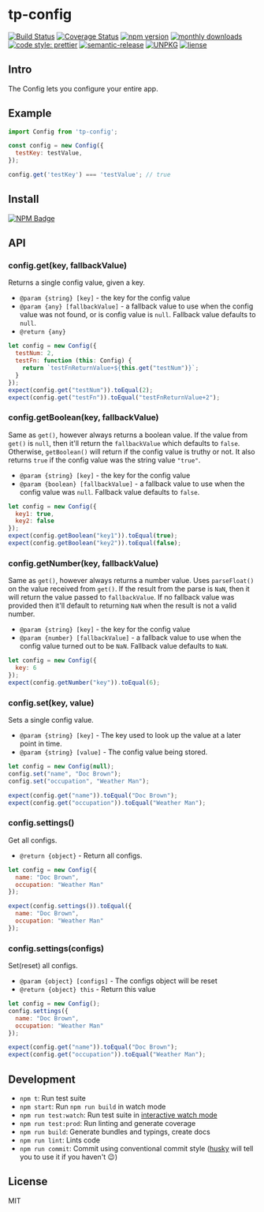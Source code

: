 # tp-config

[![Build Status](https://www.travis-ci.org/typescript-practice/config.svg?branch=master)](https://www.travis-ci.org/typescript-practice/config)
[![Coverage Status](https://coveralls.io/repos/github/typescript-practice/config/badge.svg?branch=master)](https://coveralls.io/github/typescript-practice/config?branch=master)
[![npm version](https://img.shields.io/npm/v/tp-config.svg?style=flat-square)](https://www.npmjs.com/package/tp-config)
[![monthly downloads](https://img.shields.io/npm/dm/tp-config.svg?style=flat-square)](https://www.npmjs.com/package/tp-config)
[![code style: prettier](https://img.shields.io/badge/code_style-prettier-ff69b4.svg?style=flat-square)](https://github.com/prettier/prettier)
[![semantic-release](https://img.shields.io/badge/%20%20%F0%9F%93%A6%F0%9F%9A%80-semantic--release-e10079.svg)](https://github.com/semantic-release/semantic-release)
[![UNPKG](https://img.shields.io/badge/unpkg.com--green.svg)](https://unpkg.com/tp-config@latest/dist/config.umd.js)
[![liense](https://img.shields.io/github/license/typescript-practice/config.svg)]()

## Intro

The Config lets you configure your entire app.

## Example

```js
import Config from 'tp-config';

const config = new Config({
  testKey: testValue,
});

config.get('testKey') === 'testValue'; // true
```

## Install

[![NPM Badge](https://nodei.co/npm/tp-config.png?downloads=true)](https://www.npmjs.com/package/tp-config)

## API

### config.get(key, fallbackValue)
Returns a single config value, given a key. 

* `@param {string} [key]` - the key for the config value
* `@param {any} [fallbackValue]` - a fallback value to use when the config value was not found, or is config value is `null`. Fallback value defaults to `null`.
* `@return {any}` 

```js
let config = new Config({
  testNum: 2,
  testFn: function (this: Config) {
    return `testFnReturnValue+${this.get("testNum")}`;
  }
});
expect(config.get("testNum")).toEqual(2);
expect(config.get("testFn")).toEqual("testFnReturnValue+2");
```

### config.getBoolean(key, fallbackValue)

Same as `get()`, however always returns a boolean value. If the value from `get()` is `null`, then it'll return the `fallbackValue` which defaults to `false`. Otherwise, `getBoolean()` will return  if the config value is truthy or not. It also returns `true` if the config value was the string value `"true"`.

* `@param {string} [key]` - the key for the config value
* `@param {boolean} [fallbackValue]` - a fallback value to use when the config value was `null`. Fallback value defaults to `false`.

```js
let config = new Config({
  key1: true,
  key2: false
});
expect(config.getBoolean("key1")).toEqual(true);
expect(config.getBoolean("key2")).toEqual(false);
```

### config.getNumber(key, fallbackValue)

Same as `get()`, however always returns a number value. Uses `parseFloat()` on the value received from `get()`. If the result from the parse is `NaN`, then it will return the value passed to `fallbackValue`. If no fallback value was provided then it'll default to returning `NaN` when the result is not a valid number.

* `@param {string} [key]` - the key for the config value
* `@param {number} [fallbackValue]` - a fallback value to use when the config value turned out to be `NaN`. Fallback value defaults to `NaN`.

```js
let config = new Config({
  key: 6
});
expect(config.getNumber("key")).toEqual(6);
```

### config.set(key, value)

Sets a single config value.

* `@param {string} [key]` - The key used to look up the value at a later point in time.
* `@param {string} [value]` - The config value being stored.

```js
let config = new Config(null);
config.set("name", "Doc Brown");
config.set("occupation", "Weather Man");

expect(config.get("name")).toEqual("Doc Brown");
expect(config.get("occupation")).toEqual("Weather Man");
```

### config.settings()

Get  all configs.

* `@return {object}` - Return all configs.

```js
let config = new Config({
  name: "Doc Brown",
  occupation: "Weather Man"
});

expect(config.settings()).toEqual({
  name: "Doc Brown",
  occupation: "Weather Man"
});
```

### config.settings(configs)

Set(reset) all configs.

* `@param {object} [configs]` - The configs object will be reset
* `@return {object} this` - Return this value

```js
let config = new Config();
config.settings({
  name: "Doc Brown",
  occupation: "Weather Man"
});

expect(config.get("name")).toEqual("Doc Brown");
expect(config.get("occupation")).toEqual("Weather Man");
```

## Development

 - `npm t`: Run test suite
 - `npm start`: Run `npm run build` in watch mode
 - `npm run test:watch`: Run test suite in [interactive watch mode](http://facebook.github.io/jest/docs/cli.html#watch)
 - `npm run test:prod`: Run linting and generate coverage
 - `npm run build`: Generate bundles and typings, create docs
 - `npm run lint`: Lints code
 - `npm run commit`: Commit using conventional commit style ([husky](https://github.com/typicode/husky) will tell you to use it if you haven't :wink:)


## License

MIT
